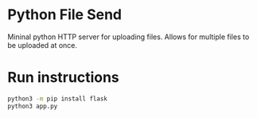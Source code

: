 # Python File Send

Mininal python HTTP server for uploading files.
Allows for multiple files to be uploaded at once.

# Run instructions

```sh
python3 -m pip install flask
python3 app.py
```
